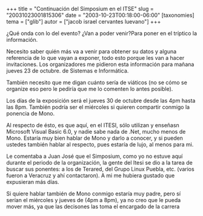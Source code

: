 +++
title = "Continuación del Simposium en el ITSE"
slug = "20031023001815306"
date = "2003-10-23T00:18:00-06:00"
[taxonomies]
tema = ["glib"]
autor = ["jacob israel cervantes luevano"]
+++

¿Qué onda con lo del evento? ¿Van a poder venir?Para poner en el
tríptico la información.

Necesito saber quién más va a venir para obtener su datos y alguna
referencia de lo que vayan a exponer, todo esto porque les van a hacer
invitaciones. Los organizadores me pidieron esta información para mañana
jueves 23 de octubre.
de Sistemas e Informática.

<!-- more -->
También necesito que me digan cuánto sería de viáticos (no se cómo se
organize eso pero le pediría que me lo comenten lo antes posible).

Los días de la exposición será el jueves 30 de octubre desde las 4pm
hasta las 8pm. También podría ser el miércoles si quieren compartir
conmigo la ponencia de Mono.

Al respecto de ésto, es que aquí, en el ITESI, sólo utilizan y enseñasn
Microsoft Visual Basic 6.0, y nadie sabe nada de .Net, mucho menos de
Mono. Estaría muy bien hablar de Mono y darlo a conocer, y si pueden
ustedes también hablar al respecto, pues estaría de lujo, al menos para
mi.

Le comentaba a Juan José que el Simposium, como yo no estuve aquí
durante el periodo de la organización, la gente del Itesi se dio a la
tarea de buscar sus ponentes: a los de Terared, del Grupo Linux Puebla,
etc. (varios fueron a Veracruz y ahí contactaron). A mi me hubiera
gustado que expusieran más días.

Si quiere hablar también de Mono conmigo estaría muy padre, pero sí
serían el miércoles y jueves de (4pm a 8pm), ya no creo que le pueda
mover más, ya que las decisones las toma el encargado de la carrera
